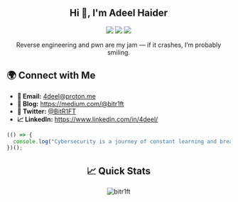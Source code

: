 <h2 align="center">Hi 👋, I'm Adeel Haider</h2>

<p align="center">
  <img src="https://img.shields.io/badge/cybersecurity-%2314354C.svg?&style=for-the-badge&logo=cybersecurity&logoColor=white"/>
  <img src="https://img.shields.io/badge/c++-%2300599C.svg?&style=for-the-badge&logo=c%2B%2B&logoColor=white"/>
  <img src="https://img.shields.io/badge/python-%233776AB.svg?&style=for-the-badge&logo=python&logoColor=white"/>
</p>

<p align="center">Reverse engineering and pwn are my jam — if it crashes, I’m probably smiling.</p>





## 🌍 **Connect with Me**
<ul>
  <li><b>📩 Email:</b> <a href="mailto:4deel@proton.me">4deel@proton.me</a></li>
  <li><b>📜 Blog:</b> <a href="https://medium.com/@bitr1ft" target="_blank">https://medium.com/@bitr1ft</a></li>
  <li><b>💬 Twitter:</b> <a href="https://x.com/BitR1FT" target="_blank">@BitR1FT</a></li>
  <li><b>📈 LinkedIn:</b> <a href="https://www.linkedin.com/in/4deel/" target="_blank">https://www.linkedin.com/in/4deel/</a></li>
</ul>

```javascript
(() => {
  console.log("Cybersecurity is a journey of constant learning and breaking!");
})();
```

<h2 align="center"> 📈 Quick Stats </h2> 
<p align="center">
<img src="https://github-readme-stats.vercel.app/api?username=bitr1ft&show_icons=true&theme=radical" alt="bitr1ft" >
</p>


